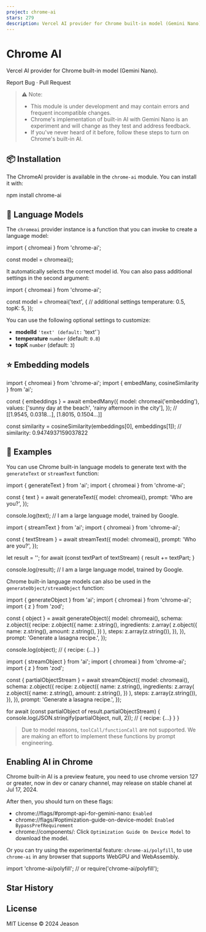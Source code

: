 ```yaml
---
project: chrome-ai
stars: 279
description: Vercel AI provider for Chrome built-in model (Gemini Nano)
---
```


Chrome AI
=========

Vercel AI provider for Chrome built-in model (Gemini Nano).

Report Bug · Pull Request

> ⚠️ Note:
> 
> -   This module is under development and may contain errors and frequent incompatible changes.
> -   Chrome's implementation of built-in AI with Gemini Nano is an experiment and will change as they test and address feedback.
> -   If you've never heard of it before, follow these steps to turn on Chrome's built-in AI.

📦 Installation
---------------

The ChromeAI provider is available in the `chrome-ai` module. You can install it with:

npm install chrome-ai

🦄 Language Models
------------------

The `chromeai` provider instance is a function that you can invoke to create a language model:

import { chromeai } from 'chrome-ai';

const model \= chromeai();

It automatically selects the correct model id. You can also pass additional settings in the second argument:

import { chromeai } from 'chrome-ai';

const model \= chromeai('text', {
  // additional settings
  temperature: 0.5,
  topK: 5,
});

You can use the following optional settings to customize:

-   **modelId** `'text' (default:` 'text'\`)
-   **temperature** `number` (default: `0.8`)
-   **topK** `number` (default: `3`)

⭐️ Embedding models
-------------------

import { chromeai } from 'chrome-ai';
import { embedMany, cosineSimilarity } from 'ai';

const { embeddings } \= await embedMany({
  model: chromeai('embedding'),
  values: \['sunny day at the beach', 'rainy afternoon in the city'\],
});
// \[\[1.9545, 0.0318...\], \[1.8015, 0.1504...\]\]

const similarity \= cosineSimilarity(embeddings\[0\], embeddings\[1\]);
// similarity: 0.9474937159037822

🎯 Examples
-----------

You can use Chrome built-in language models to generate text with the `generateText` or `streamText` function:

import { generateText } from 'ai';
import { chromeai } from 'chrome-ai';

const { text } \= await generateText({
  model: chromeai(),
  prompt: 'Who are you?',
});

console.log(text); //  I am a large language model, trained by Google.

import { streamText } from 'ai';
import { chromeai } from 'chrome-ai';

const { textStream } \= await streamText({
  model: chromeai(),
  prompt: 'Who are you?',
});

let result \= '';
for await (const textPart of textStream) {
  result += textPart;
}

console.log(result);
//  I am a large language model, trained by Google.

Chrome built-in language models can also be used in the `generateObject/streamObject` function:

import { generateObject } from 'ai';
import { chromeai } from 'chrome-ai';
import { z } from 'zod';

const { object } \= await generateObject({
  model: chromeai(),
  schema: z.object({
    recipe: z.object({
      name: z.string(),
      ingredients: z.array(
        z.object({
          name: z.string(),
          amount: z.string(),
        })
      ),
      steps: z.array(z.string()),
    }),
  }),
  prompt: 'Generate a lasagna recipe.',
});

console.log(object);
// { recipe: {...} }

import { streamObject } from 'ai';
import { chromeai } from 'chrome-ai';
import { z } from 'zod';

const { partialObjectStream } \= await streamObject({
  model: chromeai(),
  schema: z.object({
    recipe: z.object({
      name: z.string(),
      ingredients: z.array(
        z.object({
          name: z.string(),
          amount: z.string(),
        })
      ),
      steps: z.array(z.string()),
    }),
  }),
  prompt: 'Generate a lasagna recipe.',
});

for await (const partialObject of result.partialObjectStream) {
  console.log(JSON.stringify(partialObject, null, 2));
  // { recipe: {...} }
}

> Due to model reasons, `toolCall/functionCall` are not supported. We are making an effort to implement these functions by prompt engineering.

Enabling AI in Chrome
---------------------

Chrome built-in AI is a preview feature, you need to use chrome version 127 or greater, now in dev or canary channel, may release on stable chanel at Jul 17, 2024.

After then, you should turn on these flags:

-   chrome://flags/#prompt-api-for-gemini-nano: `Enabled`
-   chrome://flags/#optimization-guide-on-device-model: `Enabled BypassPrefRequirement`
-   chrome://components/: Click `Optimization Guide On Device Model` to download the model.

Or you can try using the experimental feature: `chrome-ai/polyfill`, to use `chrome-ai` in any browser that supports WebGPU and WebAssembly.

import 'chrome-ai/polyfill';
// or
require('chrome-ai/polyfill');

Star History
------------

License
-------

MIT License © 2024 Jeason
